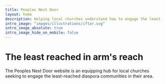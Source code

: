 ```yaml
---
title: Peoples Next Door
layout: home
description: Helping local churches understand how to engage the least reached that are in arm's reach of their community.
intro_image: "images/illustrations/iftar.svg"
intro_image_absolute: true
intro_image_hide_on_mobile: false
---
```


# The least reached in arm's reach

The Peoples Next Door website is an equipping hub for local churches seeking to engage the least-reached diaspora communities in their area.
